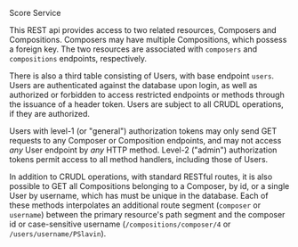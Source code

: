 Score Service

This REST api provides access to two related resources, Composers and 
Compositions. Composers may have multiple Compositions, which possess a foreign key.
The two resources are associated with `composers` and `compositions` endpoints,
respectively.

There is also a third table consisting of Users, with base endpoint `users`. Users 
are authenticated against the database upon login, as well as authorized 
or forbidden to access restricted endpoints or methods through the issuance of a header token. Users 
are subject to all CRUDL operations, if they are authorized.

Users with level-1 (or "general") authorization tokens may only send GET requests 
to any Composer or Composition endpoints, and may not access *any* User endpoint by *any* 
HTTP method. Level-2 ("admin") authorization tokens permit access to all method handlers,
including those of Users.

In addition to CRUDL operations, with standard RESTful routes, it is 
also possible to GET all Compositions belonging to a Composer, by id, or a single User by 
username, which has must be unique in the database. Each of these methods interpolates an additional route segment 
(`composer` or `username`) between the primary resource's path segment and 
the composer id or case-sensitive username (`/compositions/composer/4` or 
`/users/username/PSlavin`).










